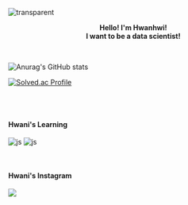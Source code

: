 ![transparent](https://capsule-render.vercel.app/api?type=transparent&fontColor=F5C0CA&text=Hwaniniil's%20GitHub%20&height=150&fontSize=60&desc=Welcome!&descAlignY=78&descAlign=63)

<p align="center">
  <strong>Hello! I'm Hwanhwi!<br>
  I want to be a data scientist!</strong>
</p>


<br>
  
![Anurag's GitHub stats](https://github-readme-stats.vercel.app/api?username=Hwaniniil)

[![Solved.ac Profile](http://mazassumnida.wtf/api/v2/generate_badge?boj=hwaniniil)](https://solved.ac/hwaniniil/)


<br>
<!--
# 프로그래머스
![Programmers Badge](https://raw.githubusercontent.com/Hwaniniil/Programmers_Badge_Generator/main/result/result.svg) -->

<br>

#### Hwani's Learning
![js](https://img.shields.io/badge/R-276DC3?style=for-the-badge&logo=r&logoColor=white)
![js](https://img.shields.io/badge/Python-14354C?style=for-the-badge&logo=python&logoColor=white)

<br>

#### Hwani's Instagram
<a href="https://www.instagram.com/hwaniniil"><img src="https://img.shields.io/badge/Instagram-E4405F?style=flat-square&logo=Instagram&logoColor=white"/></a>
